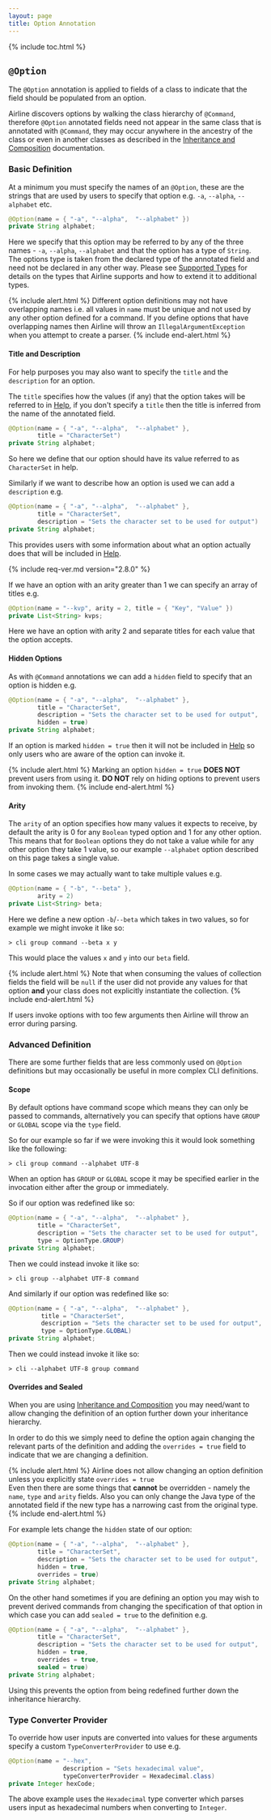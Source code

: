 ```yaml
---
layout: page
title: Option Annotation
---
```


{% include toc.html %}

## `@Option`

The `@Option` annotation is applied to fields of a class to indicate that the field should be populated from an option.

Airline discovers options by walking the class hierarchy of `@Command`, therefore `@Option` annotated fields need not appear in the same class that is annotated with `@Command`, they may occur anywhere in the ancestry of the class or even in another classes as described in the [Inheritance and Composition](../practise/oop.html) documentation.

### Basic Definition

At a minimum you must specify the names of an `@Option`, these are the strings that are used by users to specify that option e.g. `-a`, `--alpha`, `--alphabet` etc.

```java
@Option(name = { "-a", "--alpha",  "--alphabet" })
private String alphabet;
```
	
Here we specify that this option may be referred to by any of the three names - `-a`, `--alpha`, `--alphabet` and that the option has a type of `String`.  The options type is taken from the declared type of the annotated field and need not be declared in any other way.  Please see [Supported Types](../practise/types.html) for details on the types that Airline supports and how to extend it to additional types.

{% include alert.html %}
Different option definitions may not have overlapping names i.e. all values in `name` must be unique and not used by any other option defined for a command.
If you define options that have overlapping names then Airline will throw an `IllegalArgumentException` when you attempt to create a parser.
{% include end-alert.html %}#### Title and Description

For help purposes you may also want to specify the `title` and the `description` for an option.

The `title` specifies how the values (if any) that the option takes will be referred to in [Help](../help/), if you don't specify a `title` then the title is inferred from the name of the annotated field.

```java
@Option(name = { "-a", "--alpha",  "--alphabet" }, 
        title = "CharacterSet")
private String alphabet;
```

So here we define that our option should have its value referred to as `CharacterSet` in help.

Similarly if we want to describe how an option is used we can add a `description` e.g.

```java
@Option(name = { "-a", "--alpha",  "--alphabet" }, 
        title = "CharacterSet", 
        description = "Sets the character set to be used for output")
private String alphabet;
```

This provides users with some information about what an option actually does that will be included in [Help](../help/).

{% include req-ver.md version="2.8.0" %}

If we have an option with an arity greater than 1 we can specify an array of titles e.g.

```java
@Option(name = "--kvp", arity = 2, title = { "Key", "Value" })
private List<String> kvps;
```
Here we have an option with arity 2 and separate titles for each value that the option accepts.

#### Hidden Options

As with `@Command` annotations we can add a `hidden` field to specify that an option is hidden e.g.

```java
@Option(name = { "-a", "--alpha",  "--alphabet" }, 
        title = "CharacterSet", 
        description = "Sets the character set to be used for output", 
        hidden = true)
private String alphabet;
```

If an option is marked `hidden = true` then it will not be included in [Help](../help/) so only users who are aware of the option can invoke it.

{% include alert.html %}
Marking an option `hidden = true` **DOES NOT** prevent users from using it.  **DO NOT** rely on hiding options to prevent users from invoking them.
{% include end-alert.html %}

#### Arity

The `arity` of an option specifies how many values it expects to receive, by default the arity is 0 for any `Boolean` typed option and 1 for any other option.  This means that for `Boolean` options they do not take a value while for any other option they take 1 value, so our example `--alphabet` option described on this page takes a single value.

In some cases we may actually want to take multiple values e.g.

```java
@Option(name = { "-b", "--beta" }, 
        arity = 2)
private List<String> beta;
```
	
Here we define a new option `-b`/`--beta` which takes in two values, so for example we might invoke it like so:

    > cli group command --beta x y

This would place the values `x` and `y` into our `beta` field.

{% include alert.html %}
Note that when consuming the values of collection fields the field will be `null` if the user did not provide any values for that option **and** your class does not explicitly instantiate the collection.
{% include end-alert.html %}

If users invoke options with too few arguments then Airline will throw an error during parsing.

### Advanced Definition

There are some further fields that are less commonly used on `@Option` definitions but may occasionally be useful in more complex CLI definitions.

#### Scope

By default options have command scope which means they can only be passed to commands, alternatively you can specify that options have `GROUP` or `GLOBAL` scope via the `type` field.
	
So for our example so far if we were invoking this it would look something like the following:

    > cli group command --alphabet UTF-8

When an option has `GROUP` or `GLOBAL` scope it may be specified earlier in the invocation either after the group or immediately.

So if our option was redefined like so:

```java
@Option(name = { "-a", "--alpha",  "--alphabet" }, 
        title = "CharacterSet", 
        description = "Sets the character set to be used for output",
        type = OptionType.GROUP)
private String alphabet;
```

Then we could instead invoke it like so:

    > cli group --alphabet UTF-8 command
    
And similarly if our option was redefined like so:

```java
@Option(name = { "-a", "--alpha",  "--alphabet" }, 
         title = "CharacterSet", 
         description = "Sets the character set to be used for output", 
         type = OptionType.GLOBAL)
private String alphabet;
```

Then we could instead invoke it like so:

    > cli --alphabet UTF-8 group command
    
#### Overrides and Sealed

When you are using [Inheritance and Composition](../practise/oop.html) you may need/want to allow changing the definition of an option further down your inheritance hierarchy.

In order to do this we simply need to define the option again changing the relevant parts of the definition and adding the `overrides = true` field to indicate that we are changing a definition.

{% include alert.html %}
Airline does not allow changing an option definition unless you explicitly state `overrides = true`  
Even then there are some things that **cannot** be overridden - namely the `name`, `type` and `arity` fields.  Also you can only change the Java type of the annotated field if the new type has a narrowing cast from the original type.
{% include end-alert.html %}

For example lets change the `hidden` state of our option:

```java
@Option(name = { "-a", "--alpha",  "--alphabet" }, 
        title = "CharacterSet", 
        description = "Sets the character set to be used for output", 
        hidden = true, 
        overrides = true)
private String alphabet;
```

On the other hand sometimes if you are defining an option you may wish to prevent derived commands from changing the specification of that option in which case you can add `sealed = true` to the definition e.g.

```java
@Option(name = { "-a", "--alpha",  "--alphabet" }, 
        title = "CharacterSet", 
        description = "Sets the character set to be used for output", 
        hidden = true, 
        overrides = true,
        sealed = true)
private String alphabet;
```

Using this prevents the option from being redefined further down the inheritance hierarchy.

### Type Converter Provider

To override how user inputs are converted into values for these arguments specify a custom `TypeConverterProvider` to use e.g.

```java
@Option(name = "--hex",
               description = "Sets hexadecimal value", 
               typeConverterProvider = Hexadecimal.class)
private Integer hexCode;
```

The above example uses the `Hexadecimal` type converter which parses users input as hexadecimal numbers when converting to `Integer`.